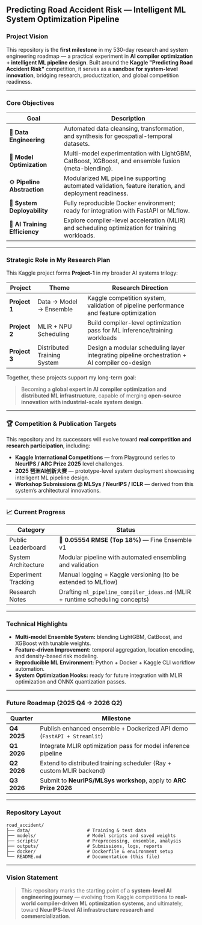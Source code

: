 ## Predicting Road Accident Risk — Intelligent ML System Optimization Pipeline

### **Project Vision**

This repository is the **first milestone** in my 530-day research and system engineering roadmap — a practical experiment in **AI compiler optimization + intelligent ML pipeline design**.
Built around the **Kaggle "Predicting Road Accident Risk"** competition, it serves as a **sandbox for system-level innovation**, bridging research, productization, and global competition readiness.

---

### **Core Objectives**

| Goal                          | Description                                                                                           |
| ----------------------------- | ----------------------------------------------------------------------------------------------------- |
| 🧹 **Data Engineering**       | Automated data cleansing, transformation, and synthesis for geospatial-temporal datasets.             |
| 🧠 **Model Optimization**     | Multi-model experimentation with LightGBM, CatBoost, XGBoost, and ensemble fusion (meta-blending).    |
| ⚙️ **Pipeline Abstraction**   | Modularized ML pipeline supporting automated validation, feature iteration, and deployment readiness. |
| 🧩 **System Deployability**   | Fully reproducible Docker environment; ready for integration with FastAPI or MLflow.                  |
| 🚀 **AI Training Efficiency** | Explore compiler-level acceleration (MLIR) and scheduling optimization for training workloads.        |

---

### **Strategic Role in My Research Plan**

This Kaggle project forms **Project-1** in my broader AI systems trilogy:

| Project       | Theme                       | Research Direction                                                                           |
| ------------- | --------------------------- | -------------------------------------------------------------------------------------------- |
| **Project 1** | Data → Model → Ensemble     | Kaggle competition system, validation of pipeline performance and feature optimization       |
| **Project 2** | MLIR + NPU Scheduling       | Build compiler-level optimization pass for ML inference/training workloads                   |
| **Project 3** | Distributed Training System | Design a modular scheduling layer integrating pipeline orchestration + AI compiler co-design |

Together, these projects support my long-term goal:

> Becoming a **global expert in AI compiler optimization and distributed ML infrastructure**, capable of merging **open-source innovation with industrial-scale system design**.

---

### 🏆 **Competition & Publication Targets**

This repository and its successors will evolve toward **real competition and research participation**, including:

* **Kaggle International Competitions** — from Playground series to **NeurIPS / ARC Prize 2025** level challenges.
* **2025 琶洲AI创新大赛** — prototype-level system deployment showcasing intelligent ML pipeline design.
* **Workshop Submissions @ MLSys / NeurIPS / ICLR** — derived from this system’s architectural innovations.

---

### 📈 **Current Progress**

| Category            | Status                                                                        |
| ------------------- | ----------------------------------------------------------------------------- |
| Public Leaderboard  | 🥉 **0.05554 RMSE (Top 18%)** — Fine Ensemble v1                              |
| System Architecture | Modular pipeline with automated ensembling and validation                     |
| Experiment Tracking | Manual logging + Kaggle versioning (to be extended to MLflow)                 |
| Research Notes      | Drafting `ml_pipeline_compiler_ideas.md` (MLIR + runtime scheduling concepts) |

---

### **Technical Highlights**

* **Multi-model Ensemble System:** blending LightGBM, CatBoost, and XGBoost with tunable weights.
* **Feature-driven Improvement:** temporal aggregation, location encoding, and density-based risk modeling.
* **Reproducible ML Environment:** Python + Docker + Kaggle CLI workflow automation.
* **System Optimization Hooks:** ready for future integration with MLIR optimization and ONNX quantization passes.

---

### **Future Roadmap (2025 Q4 → 2026 Q2)**

| Quarter     | Milestone                                                               |
| ----------- | ----------------------------------------------------------------------- |
| **Q4 2025** | Publish enhanced ensemble + Dockerized API demo (`FastAPI + Streamlit`) |
| **Q1 2026** | Integrate MLIR optimization pass for model inference pipeline           |
| **Q2 2026** | Extend to distributed training scheduler (Ray + custom MLIR backend)    |
| **Q3 2026** | Submit to **NeurIPS/MLSys workshop**, apply to **ARC Prize 2026**       |

---

### **Repository Layout**

```
road_accident/
├── data/                     # Training & test data
├── models/                   # Model scripts and saved weights
├── scripts/                  # Preprocessing, ensemble, analysis
├── outputs/                  # Submissions, logs, reports
├── docker/                   # Dockerfile & environment setup
└── README.md                 # Documentation (this file)
```

---

### **Vision Statement**

> This repository marks the starting point of a **system-level AI engineering journey** —
> evolving from Kaggle competitions to **real-world compiler-driven ML optimization systems**,
> and ultimately, toward **NeurIPS-level AI infrastructure research and commercialization**.

